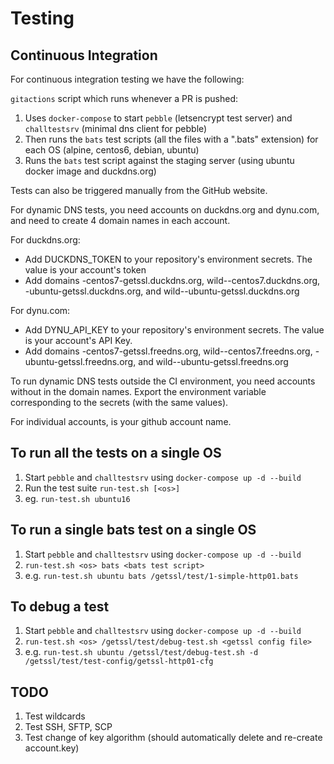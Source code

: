# Testing

## Continuous Integration

For continuous integration testing we have the following:

`gitactions` script which runs whenever a PR is pushed:

1. Uses `docker-compose` to start `pebble` (letsencrypt test server) and `challtestsrv` (minimal dns client for pebble)
2. Then runs the `bats` test scripts (all the files with a ".bats" extension) for each OS (alpine, centos6, debian, ubuntu)
3. Runs the `bats` test script against the staging server (using ubuntu docker image and duckdns.org)

Tests can also be triggered manually from the GitHub website.

For dynamic DNS tests, you need accounts on duckdns.org and dynu.com, and need to create 4 domain names in each account.

For duckdns.org:
- Add DUCKDNS_TOKEN to your repository's environment secrets.  The value is your account's token
- Add domains <reponame>-centos7-getssl.duckdns.org, wild-<reponame>-centos7.duckdns.org, <reponame>-ubuntu-getssl.duckdns.org, and wild-<reponame>-ubuntu-getssl.duckdns.org

For dynu.com:
 - Add DYNU_API_KEY to your repository's environment secrets.  The value is your account's API Key.
 - Add domains <reponame>-centos7-getssl.freedns.org, wild-<reponame>-centos7.freedns.org, <reponame>-ubuntu-getssl.freedns.org, and wild-<reponame>-ubuntu-getssl.freedns.org

To run dynamic DNS tests outside the CI environment, you need accounts without <reponame> in the domain names.  Export the environment variable corresponding to the secrets (with the same values).

For individual accounts, <reponame> is your github account name.


## To run all the tests on a single OS

1. Start `pebble` and `challtestsrv` using ```docker-compose up -d --build```
2. Run the test suite ```run-test.sh [<os>]```
3. eg. `run-test.sh ubuntu16`

## To run a single bats test on a single OS

1. Start `pebble` and `challtestsrv` using ```docker-compose up -d --build```
2. ```run-test.sh <os> bats <bats test script>```
3. e.g. `run-test.sh ubuntu bats /getssl/test/1-simple-http01.bats`

## To debug a test

1. Start `pebble` and `challtestsrv` using ```docker-compose up -d --build```
2. ```run-test.sh <os> /getssl/test/debug-test.sh <getssl config file>```
3. e.g. `run-test.sh ubuntu /getssl/test/debug-test.sh -d /getssl/test/test-config/getssl-http01-cfg`

## TODO

1. Test wildcards
2. Test SSH, SFTP, SCP
3. Test change of key algorithm (should automatically delete and re-create account.key)
